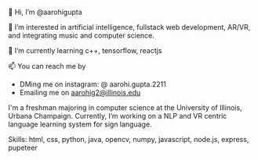 👋 Hi, I’m @aarohigupta

👀 I’m interested in artificial intelligence, fullstack web development, AR/VR, and integrating music and computer science. 

🌱 I’m currently learning c++, tensorflow, reactjs

📫 You can reach me by 
  - DMing me on instagram: @ aarohi.gupta.2211 
  - Emailing me on aarohig2@illinois.edu

I'm a freshman majoring in computer science at the University of Illinois, Urbana Champaign. Currently, I’m working on a NLP and VR centric language learning system for sign language. 

Skills: html, css, python, java, opencv, numpy, javascript, node.js, express, pupeteer

<!---
aarohigupta/aarohigupta is a ✨ special ✨ repository because its `README.md` (this file) appears on your GitHub profile.
You can click the Preview link to take a look at your changes.
--->

